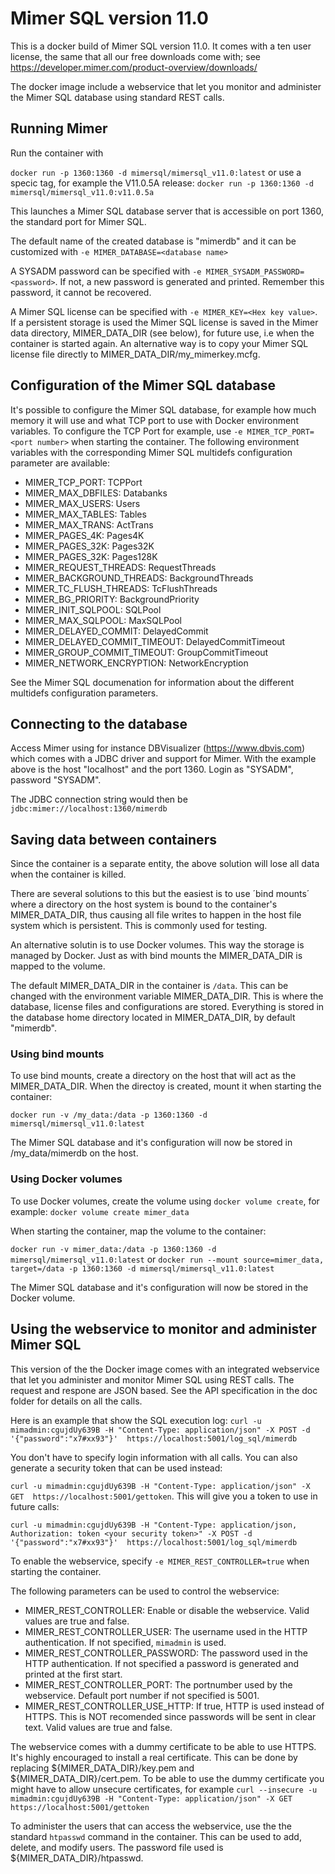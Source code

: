 # Mimer SQL version 11.0

This is a docker build of Mimer SQL version 11.0. It comes with a ten user license, the same that all our free downloads come with; see https://developer.mimer.com/product-overview/downloads/

The docker image include a webservice that let you monitor and administer the Mimer SQL database using standard REST calls.

## Running Mimer
Run the container with

```docker run -p 1360:1360 -d mimersql/mimersql_v11.0:latest```
or use a specic tag, for example the V11.0.5A release:
```docker run -p 1360:1360 -d mimersql/mimersql_v11.0:v11.0.5a```

This launches a Mimer SQL database server that is accessible on port 1360, the standard port for Mimer SQL.

The default name of the created database is "mimerdb" and it can be customized with ```-e MIMER_DATABASE=<database name>```

A SYSADM password can be specified with ```-e MIMER_SYSADM_PASSWORD=<password>```. If not, a new password is generated and printed. Remember this password, it cannot be recovered.

A Mimer SQL license can be specified with ```-e MIMER_KEY=<Hex key value>```. If a persistent storage is used the Mimer SQL license is saved in the Mimer data directory, MIMER_DATA_DIR (see below), for future use, i.e when the container is started again. An alternative way is to copy your Mimer SQL license file directly to MIMER_DATA_DIR/my_mimerkey.mcfg.

## Configuration of the Mimer SQL database
It's possible to configure the Mimer SQL database, for example how much memory it will use and what TCP port to use with Docker environment variables. To configure the TCP Port for example, use ```-e MIMER_TCP_PORT=<port number>``` when starting the container. The following environment variables with the corresponding Mimer SQL multidefs configuration parameter are available:

- MIMER_TCP_PORT: TCPPort
- MIMER_MAX_DBFILES: Databanks
- MIMER_MAX_USERS: Users
- MIMER_MAX_TABLES: Tables
- MIMER_MAX_TRANS: ActTrans
- MIMER_PAGES_4K: Pages4K
- MIMER_PAGES_32K: Pages32K
- MIMER_PAGES_32K: Pages128K
- MIMER_REQUEST_THREADS: RequestThreads
- MIMER_BACKGROUND_THREADS: BackgroundThreads
- MIMER_TC_FLUSH_THREADS: TcFlushThreads
- MIMER_BG_PRIORITY: BackgroundPriority
- MIMER_INIT_SQLPOOL: SQLPool
- MIMER_MAX_SQLPOOL: MaxSQLPool
- MIMER_DELAYED_COMMIT: DelayedCommit
- MIMER_DELAYED_COMMIT_TIMEOUT: DelayedCommitTimeout
- MIMER_GROUP_COMMIT_TIMEOUT: GroupCommitTimeout
- MIMER_NETWORK_ENCRYPTION: NetworkEncryption

See the Mimer SQL documenation for information about the different multidefs configuration parameters.

## Connecting to the database
Access Mimer using for instance DBVisualizer (https://www.dbvis.com) which comes with a JDBC driver and support for Mimer. With the example above is the host "localhost" and the port 1360. Login as "SYSADM", password "SYSADM".

The JDBC connection string would then be
```jdbc:mimer://localhost:1360/mimerdb```

## Saving data between containers
Since the container is a separate entity, the above solution will lose all data when the container is killed. 

There are several solutions to this but the easiest is to use ´bind mounts´ where a directory on the host system is bound to the container's MIMER_DATA_DIR, thus causing all file writes to happen in the host file system which is persistent. This is commonly used for testing.

An alternative solutin is to use Docker volumes. This way the storage is managed by Docker. Just as with bind mounts the MIMER_DATA_DIR is mapped to the volume.

The default MIMER_DATA_DIR in the container is `/data`. This can be changed with the environment variable MIMER_DATA_DIR. This is where the database, license files and configurations are stored. Everything is stored in the database home directory located in MIMER_DATA_DIR, by default "mimerdb".

### Using bind mounts
To use bind mounts, create a directory on the host that will act as the MIMER_DATA_DIR. When the directoy is created, mount it when starting the container:

```docker run -v /my_data:/data -p 1360:1360 -d mimersql/mimersql_v11.0:latest```

The Mimer SQL database and it's configuration will now be stored in /my_data/mimerdb on the host.

### Using Docker volumes
To use Docker volumes, create the volume using ```docker volume create```, for example:
```docker volume create mimer_data```

When starting the container, map the volume to the container:

```docker run -v mimer_data:/data -p 1360:1360 -d mimersql/mimersql_v11.0:latest```
or
```docker run --mount source=mimer_data, target=/data -p 1360:1360 -d mimersql/mimersql_v11.0:latest```

The Mimer SQL database and it's configuration will now be stored in the Docker volume.

## Using the webservice to monitor and administer Mimer SQL
This version of the the Docker image comes with an integrated webservice that let you administer and monitor Mimer SQL using REST calls. The request and respone are JSON based. See the API specification in the doc folder for details on all the calls.

Here is an example that show the SQL execution log:
```curl -u mimadmin:cgujdUy639B -H "Content-Type: application/json" -X POST -d '{"password":"x7#xx93"}'  https://localhost:5001/log_sql/mimerdb```

You don't have to specify login information with all calls. You can also generate a security token that can be used instead:

```curl -u mimadmin:cgujdUy639B -H "Content-Type: application/json" -X GET  https://localhost:5001/gettoken```. This will give you a token to use in future calls:

```curl -u mimadmin:cgujdUy639B -H "Content-Type: application/json, Authorization: token <your security token>" -X POST -d '{"password":"x7#xx93"}'  https://localhost:5001/log_sql/mimerdb```

To enable the webservice, specify `-e MIMER_REST_CONTROLLER=true` when starting the container.

The following parameters can be used to control the webservice:
- MIMER_REST_CONTROLLER: Enable or disable the webservice. Valid values are true and false.
- MIMER_REST_CONTROLLER_USER: The username used in the HTTP authentication. If not specified, `mimadmin` is used.
- MIMER_REST_CONTROLLER_PASSWORD: The password used in the HTTP authentication. If not specified a password is generated and printed at the first start.
- MIMER_REST_CONTROLLER_PORT: The portnumber used by the webservice. Default port number if not specified is 5001.
- MIMER_REST_CONTROLLER_USE_HTTP: If true, HTTP is used instead of HTTPS. This is NOT recomended since passwords will be sent in clear text. Valid values are true and false.

The webservice comes with a dummy certificate to be able to use HTTPS. It's highly encouraged to install a real certificate. This can be done by replacing ${MIMER_DATA_DIR}/key.pem and ${MIMER_DATA_DIR}/cert.pem. To be able to use the dummy certificate you might have to allow unsecure certificates, for example ```curl --insecure -u mimadmin:cgujdUy639B -H "Content-Type: application/json" -X GET  https://localhost:5001/gettoken```

To administer the users that can access the webservice, use the the standard `htpasswd` command in the container. This can be used to add, delete, and modify users. The password file used is ${MIMER_DATA_DIR}/htpasswd.